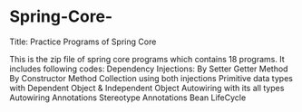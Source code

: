 # Spring-Core-
Title: Practice Programs of Spring Core

This is the zip file of spring core programs which contains 18 programs.
It includes following codes:
Dependency Injections: By Setter Getter Method
                       By Constructor Method
Collection using both injections
Primitive data types with Dependent Object & Independent Object
Autowiring with its all types
Autowiring Annotations
Stereotype Annotations
Bean LifeCycle
